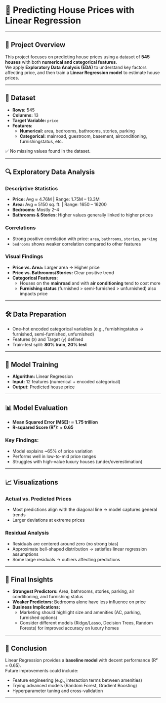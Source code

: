 # 🏡 Predicting House Prices with Linear Regression



---

## 📌 Project Overview
This project focuses on predicting house prices using a dataset of **545 houses** with both **numerical and categorical features**.  
We apply **Exploratory Data Analysis (EDA)** to understand key factors affecting price, and then train a **Linear Regression model** to estimate house prices.

---

## 📂 Dataset
- **Rows:** 545  
- **Columns:** 13  
- **Target Variable:** `price`  
- **Features:**
  - **Numerical:** area, bedrooms, bathrooms, stories, parking  
  - **Categorical:** mainroad, guestroom, basement, airconditioning, furnishingstatus, etc.  

✅ No missing values found in the dataset.  

---

## 🔍 Exploratory Data Analysis

### Descriptive Statistics
- **Price:** Avg ≈ 4.76M | Range: 1.75M – 13.3M  
- **Area:** Avg ≈ 5150 sq. ft. | Range: 1650 – 16200  
- **Bedrooms:** Mostly 2–4  
- **Bathrooms & Stories:** Higher values generally linked to higher prices  

### Correlations
- Strong positive correlation with price: `area`, `bathrooms`, `stories`, `parking`  
- `bedrooms` shows weaker correlation compared to other features  

### Visual Findings
- **Price vs. Area:** Larger area → Higher price  
- **Price vs. Bathrooms/Stories:** Clear positive trend  
- **Categorical Features:**  
  - Houses on the **mainroad** and with **air conditioning** tend to cost more  
  - **Furnishing status** (furnished > semi-furnished > unfurnished) also impacts price  

---

## 🛠️ Data Preparation
- One-hot encoded categorical variables (e.g., furnishingstatus → furnished, semi-furnished, unfurnished)  
- Features (`X`) and Target (`y`) defined  
- Train-test split: **80% train, 20% test**

---

## 🤖 Model Training
- **Algorithm:** Linear Regression  
- **Input:** 12 features (numerical + encoded categorical)  
- **Output:** Predicted house price  

---

## 📊 Model Evaluation
- **Mean Squared Error (MSE):** ≈ **1.75 trillion**  
- **R-squared Score (R²):** ≈ **0.65**  

### Key Findings:
- Model explains ~65% of price variation  
- Performs well in low-to-mid price ranges  
- Struggles with high-value luxury houses (under/overestimation)  

---

## 📈 Visualizations

### Actual vs. Predicted Prices
- Most predictions align with the diagonal line → model captures general trends  
- Larger deviations at extreme prices  

### Residual Analysis
- Residuals are centered around zero (no strong bias)  
- Approximate bell-shaped distribution → satisfies linear regression assumptions  
- Some large residuals → outliers affecting predictions  

---

## 📝 Final Insights
- **Strongest Predictors:** Area, bathrooms, stories, parking, air conditioning, and furnishing status  
- **Weaker Predictors:** Bedrooms alone have less influence on price  
- **Business Implications:**  
  - Marketing should highlight size and amenities (AC, parking, furnished options)  
  - Consider different models (Ridge/Lasso, Decision Trees, Random Forests) for improved accuracy on luxury homes  

---

## 🚀 Conclusion
Linear Regression provides a **baseline model** with decent performance (R² = 0.65).  
Future improvements could include:
- Feature engineering (e.g., interaction terms between amenities)  
- Trying advanced models (Random Forest, Gradient Boosting)  
- Hyperparameter tuning and cross-validation  

---
